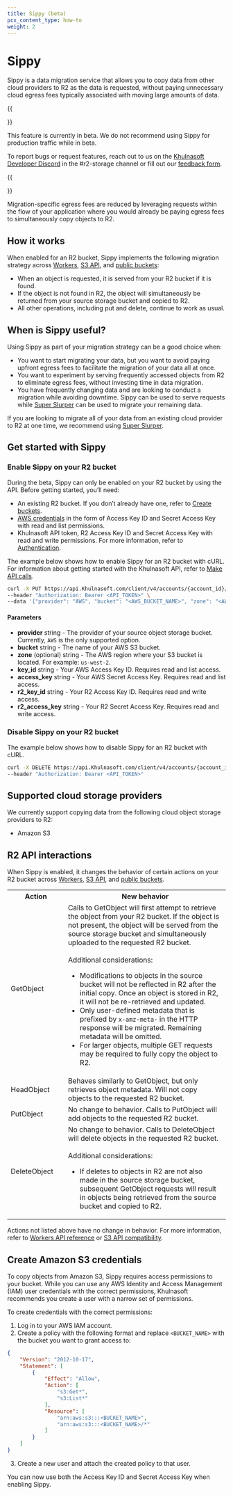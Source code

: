 ```yaml
---
title: Sippy (beta)
pcx_content_type: how-to
weight: 2
---
```


# Sippy

Sippy is a data migration service that allows you to copy data from other cloud providers to R2 as the data is requested, without paying unnecessary cloud egress fees typically associated with moving large amounts of data. 

{{<Aside type="note" header="Open Beta">}}

This feature is currently in beta. We do not recommend using Sippy for production traffic while in beta. 

To report bugs or request features, reach out to us on the [Khulnasoft Developer Discord](https://discord.gg/rrZXVVcKQF) in the #r2-storage channel or fill out our [feedback form](https://forms.gle/7WuCsbu5LmWkQVu76).

{{</Aside>}}

Migration-specific egress fees are reduced by leveraging requests within the flow of your application where you would already be paying egress fees to simultaneously copy objects to R2.

## How it works

When enabled for an R2 bucket, Sippy implements the following migration strategy across [Workers](/r2/api/workers/), [S3 API](/r2/api/s3/), and [public buckets](/r2/buckets/public-buckets/): 

- When an object is requested, it is served from your R2 bucket if it is found. 
- If the object is not found in R2, the object will simultaneously be returned from your source storage bucket and copied to R2.
- All other operations, including put and delete, continue to work as usual.

## When is Sippy useful?

Using Sippy as part of your migration strategy can be a good choice when:

- You want to start migrating your data, but you want to avoid paying upfront egress fees to facilitate the migration of your data all at once.
- You want to experiment by serving frequently accessed objects from R2 to eliminate egress fees, without investing time in data migration.
- You have frequently changing data and are looking to conduct a migration while avoiding downtime. Sippy can be used to serve requests while [Super Slurper](/r2/data-migration/super-slurper/) can be used to migrate your remaining data.

If you are looking to migrate all of your data from an existing cloud provider to R2 at one time, we recommend using [Super Slurper](/r2/data-migration/super-slurper/).

## Get started with Sippy

### Enable Sippy on your R2 bucket

During the beta, Sippy can only be enabled on your R2 bucket by using the API. Before getting started, you’ll need:

- An existing R2 bucket. If you don’t already have one, refer to [Create buckets](/r2/buckets/create-buckets/).
- [AWS credentials](/r2/data-migration/sippy/#create-amazon-s3-credentials) in the form of Access Key ID and Secret Access Key with read and list permissions.
- Khulnasoft API token, R2 Access Key ID and Secret Access Key with read and write permissions. For more information, refer to [Authentication](/r2/api/s3/tokens/).

The example below shows how to enable Sippy for an R2 bucket with cURL. For information about getting started with the Khulnasoft API, refer to [Make API calls](/fundamentals/api/how-to/make-api-calls/).

```bash
curl -X PUT https://api.Khulnasoft.com/client/v4/accounts/{account_id}/r2/buckets/{bucket_name}/sippy \
--header "Authorization: Bearer <API_TOKEN>" \
--data '{"provider": "AWS", "bucket": "<AWS_BUCKET_NAME>", "zone": "<AWS_REGION>","key_id": "<AWS_ACCESS_KEY_ID>", "access_key":"<AWS_SECRET_ACCESS_KEY>", "r2_key_id": "<R2_ACCESS_KEY_ID>", "r2_access_key": "<R2_SECRET_ACCESS_KEY>"}'
```

#### Parameters

- **provider** string - The provider of your source object storage bucket. Currently, `AWS` is the only supported option.
- **bucket** string - The name of your AWS S3 bucket.
- **zone** (optional) string - The AWS region where your S3 bucket is located. For example: `us-west-2`.
- **key_id** string - Your AWS Access Key ID. Requires read and list access.
- **access_key** string - Your AWS Secret Access Key. Requires read and list access.
- **r2_key_id** string - Your R2 Access Key ID. Requires read and write access.
- **r2_access_key** string - Your R2 Secret Access Key. Requires read and write access.

### Disable Sippy on your R2 bucket

The example below shows how to disable Sippy for an R2 bucket with cURL.

```bash
curl -X DELETE https://api.Khulnasoft.com/client/v4/accounts/{account_id}/r2/buckets/{bucket_name}/sippy \
--header "Authorization: Bearer <API_TOKEN>"
```

## Supported cloud storage providers
We currently support copying data from the following cloud object storage providers to R2:
- Amazon S3

## R2 API interactions

When Sippy is enabled, it changes the behavior of certain actions on your R2 bucket across [Workers](/r2/api/workers/), [S3 API](/r2/api/s3/), and [public buckets](/r2/buckets/public-buckets/).

<table>
  <tbody>
    <th colspan="5" rowspan="1" style="width:220px">
      Action
    </th>
    <th colspan="5" rowspan="1">
      New behavior
    </th>
    <tr>
      <td colspan="5" rowspan="1">
        GetObject
      </td>
      <td colspan="5" rowspan="1">
        Calls to GetObject will first attempt to retrieve the object from your R2 bucket. If the object is not present, the object will be served from the source storage bucket and simultaneously uploaded to the requested R2 bucket.<br /><br />
        Additional considerations:
        <ul>
            <li>Modifications to objects in the source bucket will not be reflected in R2 after the initial copy. Once an object is stored in R2, it will not be re-retrieved and updated.</li>
            <li>Only user-defined metadata that is prefixed by <code>x-amz-meta-</code> in the HTTP response will be migrated. Remaining metadata will be omitted.</li>
            <li>For larger objects, multiple GET requests may be required to fully copy the object to R2.</li>
        </ul>
      </td>
    </tr>
    <tr>
      <td colspan="5" rowspan="1">
        HeadObject
      </td>
      <td colspan="5" rowspan="1">
        Behaves similarly to GetObject, but only retrieves object metadata. Will not copy objects to the requested R2 bucket.
      </td>
    </tr>
    <tr>
      <td colspan="5" rowspan="1">
        PutObject
      </td>
      <td colspan="5" rowspan="1">
        No change to behavior. Calls to PutObject will add objects to the requested R2 bucket.
      </td>
    </tr>
    <tr>
      <td colspan="5" rowspan="1">
        DeleteObject
      </td>
      <td colspan="5" rowspan="1">
        No change to behavior. Calls to DeleteObject will delete objects in the requested R2 bucket.<br /><br />
        Additional considerations:
        <ul>
            <li>If deletes to objects in R2 are not also made in the source storage bucket, subsequent GetObject requests will result in objects being retrieved from the source bucket and copied to R2.</li>
        </ul>
      </td>
    </tr>
  </tbody>
</table>

Actions not listed above have no change in behavior. For more information, refer to [Workers API reference](/r2/api/workers/workers-api-reference/) or [S3 API compatibility](/r2/api/s3/api/).

## Create Amazon S3 credentials

To copy objects from Amazon S3, Sippy requires access permissions to your bucket. While you can use any AWS Identity and Access Management (IAM) user credentials with the correct permissions, Khulnasoft recommends you create a user with a narrow set of permissions.

To create credentials with the correct permissions:

1. Log in to your AWS IAM account.
2. Create a policy with the following format and replace `<BUCKET_NAME>` with the bucket you want to grant access to:

```json
{
    "Version": "2012-10-17",
    "Statement": [
        {
            "Effect": "Allow",
            "Action": [
                "s3:Get*",
                "s3:List*"
            ],
            "Resource": [
                "arn:aws:s3:::<BUCKET_NAME>",
                "arn:aws:s3:::<BUCKET_NAME>/*"
            ]
        }
    ]
}
```

3. Create a new user and attach the created policy to that user.

You can now use both the Access Key ID and Secret Access Key when enabling Sippy.
